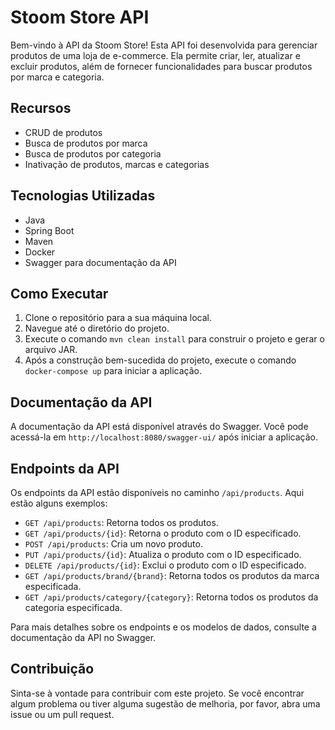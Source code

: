 # Stoom Store API

Bem-vindo à API da Stoom Store! Esta API foi desenvolvida para gerenciar produtos de uma loja de e-commerce. Ela permite criar, ler, atualizar e excluir produtos, além de fornecer funcionalidades para buscar produtos por marca e categoria.

## Recursos

- CRUD de produtos
- Busca de produtos por marca
- Busca de produtos por categoria
- Inativação de produtos, marcas e categorias

## Tecnologias Utilizadas

- Java
- Spring Boot
- Maven
- Docker
- Swagger para documentação da API

## Como Executar

1. Clone o repositório para a sua máquina local.
2. Navegue até o diretório do projeto.
3. Execute o comando `mvn clean install` para construir o projeto e gerar o arquivo JAR.
4. Após a construção bem-sucedida do projeto, execute o comando `docker-compose up` para iniciar a aplicação.

## Documentação da API

A documentação da API está disponível através do Swagger. Você pode acessá-la em `http://localhost:8080/swagger-ui/` após iniciar a aplicação.

## Endpoints da API

Os endpoints da API estão disponíveis no caminho `/api/products`. Aqui estão alguns exemplos:

- `GET /api/products`: Retorna todos os produtos.
- `GET /api/products/{id}`: Retorna o produto com o ID especificado.
- `POST /api/products`: Cria um novo produto.
- `PUT /api/products/{id}`: Atualiza o produto com o ID especificado.
- `DELETE /api/products/{id}`: Exclui o produto com o ID especificado.
- `GET /api/products/brand/{brand}`: Retorna todos os produtos da marca especificada.
- `GET /api/products/category/{category}`: Retorna todos os produtos da categoria especificada.

Para mais detalhes sobre os endpoints e os modelos de dados, consulte a documentação da API no Swagger.

## Contribuição

Sinta-se à vontade para contribuir com este projeto. Se você encontrar algum problema ou tiver alguma sugestão de melhoria, por favor, abra uma issue ou um pull request.

